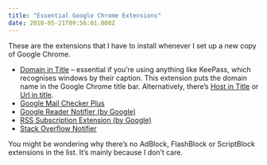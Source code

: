 ```yaml
---
title: "Essential Google Chrome Extensions"
date: 2010-05-21T09:56:01.000Z
---
```

These are the extensions that I have to install whenever I set up a new copy of Google Chrome.

*   [Domain in Title](https://chrome.google.com/extensions/detail/bodphonkppglbgndfcladhogaciihdhb) – essential if you’re using anything like KeePass, which recognises windows by their caption. This extension puts the domain name in the Google Chrome title bar. Alternatively, there’s [Host in Title](https://chrome.google.com/extensions/detail/ncegdmnpeldnkkicpdjlpgmfnapfnjfk) or [Url in title](https://chrome.google.com/extensions/detail/ignpacbgnbnkaiooknalneoeladjnfgb).
*   [Google Mail Checker Plus](https://chrome.google.com/extensions/detail/gffjhibehnempbkeheiccaincokdjbfe)
*   [Google Reader Notifier (by Google)](https://chrome.google.com/extensions/detail/apflmjolhbonpkbkooiamcnenbmbjcbf)
*   [RSS Subscription Extension (by Google)](https://chrome.google.com/extensions/detail/nlbjncdgjeocebhnmkbbbdekmmmcbfjd)
*   [Stack Overflow Notifier](https://chrome.google.com/extensions/detail/djioipahfnmmhddmnanoicecpnfomned)

You might be wondering why there’s no AdBlock, FlashBlock or ScriptBlock extensions in the list. It’s mainly because I don’t care.